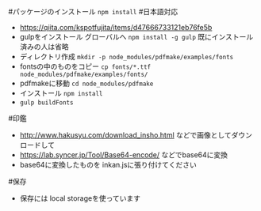 #パッケージのインストール
`npm install`
#日本語対応
- https://qiita.com/kspotfujita/items/d47666733121eb76fe5b
- gulpをインストール グローバルへ `npm install -g gulp` 既にインストール済みの人は省略
- ディレクトリ作成 `mkdir -p node_modules/pdfmake/examples/fonts`
- fontsの中のものをコピー `cp fonts/*.ttf node_modules/pdfmake/examples/fonts/`
- pdfmakeに移動 `cd node_modules/pdfmake`
- インストール `npm install`
- `gulp buildFonts`

#印鑑
- http://www.hakusyu.com/download_insho.html などで画像としてダウンロードして
- https://lab.syncer.jp/Tool/Base64-encode/ などでbase64に変換
- base64に変換したものを inkan.jsに張り付けてください

#保存
- 保存には local storageを使っています
